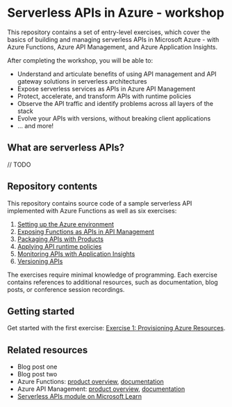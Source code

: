 # Serverless APIs in Azure - workshop

This repository contains a set of entry-level exercises, which cover the basics of building and managing serverless APIs in Microsoft Azure - with Azure Functions, Azure API Management, and Azure Application Insights.

After completing the workshop, you will be able to:

- Understand and articulate benefits of using API management and API gateway solutions in serverless architectures
- Expose serverless services as APIs in Azure API Management
- Protect, accelerate, and transform APIs with runtime policies
- Observe the API traffic and identify problems across all layers of the stack
- Evolve your APIs with versions, without breaking client applications
- ... and more!

## What are serverless APIs?

// TODO

## Repository contents

This repository contains source code of a sample serverless API implemented with Azure Functions as well as six exercises:

1. [Setting up the Azure environment](./readme/1%20-%20Provision%20Azure%20resources.md)
1. [Exposing Functions as APIs in API Management](./readme/2%20-%20Import%20APIs.md)
1. [Packaging APIs with Products](./readme/3%20-%20Products.md)
1. [Applying API runtime policies](./readme/4%20-%20apply%20policies%20and%20revisions.md)
1. [Monitoring APIs with Application Insights](./readme/5%20-%20Monitoring.md)
1. [Versioning APIs](./readme/6%20-%20Versions.md)

The exercises require minimal knowledge of programming. Each exercise contains references to additional resources, such as documentation, blog posts, or conference session recordings.

## Getting started

Get started with the first exercise: [Exercise 1: Provisioning Azure Resources](./readme/1%20-%20Provision%20Azure%20resources.md).

## Related resources

- Blog post one
- Blog post two
- Azure Functions: [product overview](https://azure.microsoft.com/services/functions/), [documentation](https://docs.microsoft.com/azure/azure-functions/)
- Azure API Management: [product overview](https://aka.ms/apimlearn), [documentation](https://aka.ms/apimdocs)
- [Serverless APIs module on Microsoft Learn](https://docs.microsoft.com/learn/modules/build-serverless-api-with-functions-api-management/)